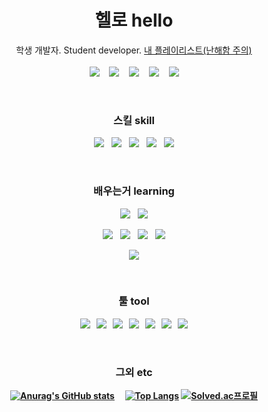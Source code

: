 <h1 align="center"><b>헬로 hello</b></h1>
<p align="center">
  학생 개발자.  Student developer.  <a href="https://lavi27.github.io/l/">내 플레이리스트(난해함 주의)</a>
  <br><br>
  <a href="https://lavi27.github.io/l/"><img src="https://img.shields.io/badge/Homepage-585DFF?style=flat-square"/></a>
  &nbsp;&nbsp;
  <a href="https://blog.naver.com/npt1237"><img src="https://img.shields.io/badge/네이버블로그-00C73C?style=flat-square"/></a>
  &nbsp;&nbsp;
  <a href="#"><img src="https://img.shields.io/badge/npt1237@gmail.com-EA4335?style=flat-square&logo=Gmail&logoColor=white"/></a>
  &nbsp;&nbsp;
  <a href="#"><img src="https://img.shields.io/badge/%EB%9D%BC%EB%B9%84%20lavi%232253-5865F2?style=flat-square&logo=Discord&logoColor=white"/></a>
  &nbsp;&nbsp;
  <a href="#"><img src="https://wakatime.com/badge/user/1196296a-6a7c-4863-a9d7-455d612e5af1.svg"/></a>
</p>
<br>

<h3 align="center"><b>스킬 skill</b></h3>
<p align="center">
  <a href="#"><img src="https://img.shields.io/badge/HTML5-E34F26?style=flat-square&logo=HTML5&logoColor=white"/></a>
  &nbsp;
  <a href="#"><img src="https://img.shields.io/badge/CSS3-1572B6?style=flat-square&logo=CSS3&logoColor=white"/></a>
  &nbsp;
  <a href="#"><img src="https://img.shields.io/badge/JavaScript-F7DF1E?style=flat-square&logo=JavaScript&logoColor=000"/></a>
  &nbsp;
  <a href="#"><img src="https://img.shields.io/badge/Node.js-339933?style=flat-square&logo=Node.js&logoColor=white"/></a>
  &nbsp;
  <a href="#"><img src="https://img.shields.io/badge/Vue.js-4FC08D?style=flat-square&logo=Vue.js&logoColor=white"/></a>
</p>
<br>

<h3 align="center"><b>배우는거 learning</b></h3>
<p align="center">
  <a href="#"><img src="https://img.shields.io/badge/JavaScript-F7DF1E?style=flat-square&logo=JavaScript&logoColor=black"/></a>
  &nbsp;
  <a href="#"><img src="https://img.shields.io/badge/Sass-CC6699?style=flat-square&logo=Sass&logoColor=white"/></a>
</p>
<p align="center">
  <a href="#"><img src="https://img.shields.io/badge/Node.js-339933?style=flat-square&logo=Node.js&logoColor=white"/></a>
  &nbsp;
  <a href="#"><img src="https://img.shields.io/badge/Vue.js-4FC08D?style=flat-square&logo=Vue.js&logoColor=white"/></a>
  &nbsp;
  <a href="#"><img src="https://img.shields.io/badge/React-61DAFB?style=flat-square&logo=React&logoColor=black"/></a>
  &nbsp;
  <a href="#"><img src="https://img.shields.io/badge/Express-000?style=flat-square&logo=Express&logoColor=white"/></a>
</p>
<p align="center">
  <a href="#"><img src="https://img.shields.io/badge/MySQL-4479A1?style=flat-square&logo=MySQL&logoColor=white"/></a>
</p>
<br>

<h3 align="center"><b>툴 tool</h3>
 <p align="center">
  <a href="#"><img src="https://img.shields.io/badge/VSC-007ACC?style=flat-square&logo=Visual Studio Code&logoColor=white"/></a>
  &nbsp;
  <a href="#"><img src="https://img.shields.io/badge/Windows-0078D6?style=flat-square&logo=Windows&logoColor=white"/></a>
  &nbsp;
  <a href="#"><img src="https://img.shields.io/badge/Sourcetree-0052CC?style=flat-square&logo=Sourcetree&logoColor=white"/></a>
  &nbsp;
  <a href="#"><img src="https://img.shields.io/badge/DBeaver-856F60?style=flat-square&logoColor=white"/></a>
  &nbsp;
  <a href="#"><img src="https://img.shields.io/badge/Figma-F24E1E?style=flat-square&logo=Figma&logoColor=white"/></a>
  &nbsp;
  <a href="#"><img src="https://img.shields.io/badge/GitHub-181717?style=flat-square&logo=GitHub&logoColor=white"/></a>
  &nbsp;
  <a href="#"><img src="https://img.shields.io/badge/Git-F05032?style=flat-square&logo=Git&logoColor=white"/></a>
</p>
<br>

<h3 align="center"><b>그외 etc</h3>
<span align="center">
  
  <a href="#">![Anurag's GitHub stats](https://github-readme-stats.vercel.app/api?username=lavi27)</a>
  &nbsp;&nbsp;&nbsp;
  <a href="#">![Top Langs](https://github-readme-stats.vercel.app/api/top-langs/?username=lavi27&theme=buefy)</a>
  [![Solved.ac프로필](http://mazassumnida.wtf/api/v2/generate_badge?boj=lavi)](https://solved.ac/lavi)
</span>
